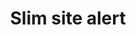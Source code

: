 ---
layout: pattern
categories: [patterns, site-alert]
title: Slim site alert
type: [detail-page]
permalink: /patterns/site-alert/slim-site-alert/
overview: Lorem ipsum dolor sit amet, consectetur adipiscing elit, sed do eiusmod tempor incididunt ut labore et dolore magna aliqua. Interdum velit euismod in pellentesque. 
description: |
    
usa-link: "https://designsystem.digital.gov/components/site-alert/"
specification: |
#spec:
alert-type: slim
### options: slim, no-header, no-icon, list
alert-color: info
### options: emergency, info
alert-title: Short alert message. 
alert-content: Additional context and followup information including
alert-linkText: a link
alert-link: /
yml: |
  
  alert-type: slim
  ### options: 
    ### slim
    ### no-header
    ### no-icon
    ### list
  alert-color: info
  ### options: 
    ### emergency
    ### info
  alert-title: Short alert message. 
  alert-content: Additional context and followup information including
  alert-linkText: a link
  alert-link: /
  

jekyll: |

  "{% include patterns/site-alert/site-alert-slim.md %}"
### Paths to view design and code... 
## designimg: can be used to show an image of the design until a coded version can be created. The htmlpath & csspath should be located in the pattens folder. Read more about creating coded components in /docs/creating-patterns 
# designimg: 
htmlexcerpt: patterns/site-alert/site-alert-slim-info.md
htmlpath: patterns/site-alert/site-alert-slim.md
csspath: patterns/site-alert/index.scss
---